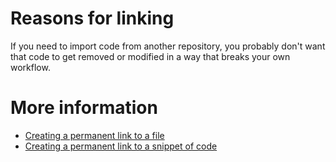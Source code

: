 # Reasons for linking

If you need to import code from another repository, you probably don't want that code to get removed or modified in a way that breaks your own workflow.


# More information

* [Creating a permanent link to a file](https://help.github.com/en/github/managing-files-in-a-repository/getting-permanent-links-to-files)
* [Creating a permanent link to a snippet of code](https://help.github.com/en/github/managing-your-work-on-github/creating-a-permanent-link-to-a-code-snippet)
